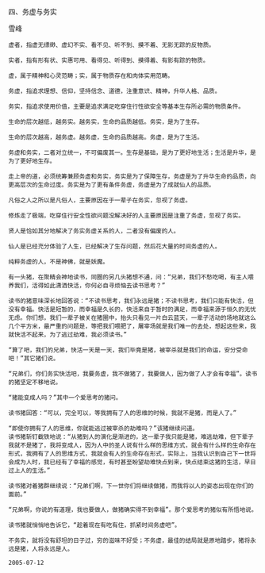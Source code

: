 四、务虚与务实

雪峰


    虚者，指虚无缥缈、虚幻不实、看不见、听不到、摸不着、无影无踪的反物质。

    实者，指有形有状、实惠可用、看得见、听得到、摸得着、有影有踪的物质。

    虚，属于精神和心灵范畴；实，属于物质存在和肉体实用范畴。

    务虚，指追求理想、信仰，坚持信念、道德，注重意识、精神，升华人格、品质。

    务实，指追求使用价值，主要是追求满足吃穿住行性欲安全等基本生存所必需的物质条件。

    生命的层次越低，越务实。越务实，生命的品质越低。务实，是为了生存。

    生命的层次越高，越务虚。越务虚，生命的品质越高。务虚，是为了生活。

    务虚和务实，二者对立统一，不可偏废其一。生存是基础，是为了更好地生活；生活是升华，是为了更好地生存。

    走上帝的道，必须统筹兼顾务虚和务实，务实是为了保障生存，务虚是为了升华生命的品质，向更高层次的生命过度。务实是为了更有条件务虚，务虚是为了成就仙人的品质。

    凡俗之人之所以是凡俗人，主要原因在于一辈子在务实，忽视了务虚。

    修炼走了极端，吃穿住行安全性欲问题没解决好的人主要原因是注重了务虚，忽视了务实。

    贤人是恰如其分地解决了务实务虚关系的人，二者没有偏废的人。

    仙人是已经充分体验了人生，已经解决了生存问题，然后花大量的时间务虚的人。

    纯粹务虚的人，不是神佛，就是妖魔。

    有一头猪，在聚精会神地读书，同圈的另几头猪想不通，问：“兄弟，我们不愁吃喝，有主人喂养我们，活得如此潇洒快活，你何必自寻烦恼去读书思考？”

    读书的猪意味深长地回答说：“不读书思考，我们永远是猪；不读书思考，我们只能有快活，但没有幸福。快活是短暂的，而幸福是久长的，快活来自于暂时的满足，而幸福来源于恒久的无忧无虑。你们想，我们一辈子被关在猪圈中，抬头只看见一片白云蓝天，一辈子活动的场地就这么几个平方米，最严重的问题是，等把我们喂肥了，屠宰场就是我们唯一的去处，想起这些来，我就快活不起来，为了逃过劫难，我必须读书。”

    “算了吧，我们的兄弟，快活一天是一天，我们毕竟是猪，被宰杀就是我们的命运，安分受命吧！”其它猪们说。

    “兄弟们，你们务实快活吧，我要务虚，我不做猪了，我要做人，因为做了人才会有幸福”。读书的猪坚定不移地说。

    “猪能变成人吗？”其中一个爱思考的猪问。

    读书猪回答：“可以，完全可以，等我拥有了人的思维的时候，我就不是猪，而是人了。”

    “即使你拥有了人的思维，你就能逃过被宰杀的劫难吗？”该猪继续问道。
    读书猪斩钉截铁地说：“从猪到人的演化是渐进的，这一辈子我只能是猪，难逃劫难，但下辈子我就不是猪了，我将变成人，因为人中的圣人说有什么样的思维方式，就会有什么样的生命存在形式，我拥有了人的思维方式，我就会有人的生命存在形式，实际上，当我认识到自己下一世将会成为人时，我已经有了幸福的感觉，有时甚至盼望劫难快点到来，快点结束这猪的生活，早日过上人的生活。”

    读书猪对着猪群继续说：“兄弟们啊，下一世你们将继续做猪，而我将以人的姿态出现在你们的面前。”

    “兄弟啊，你说的有道理，我也要做人，做猪确实得不到幸福”。那个爱思考的猪似有所悟地说。

    读书猪就悄悄地告诉它，“趁着现在有吃有住，抓紧时间务虚吧”。

    不务实，就将没有舒坦的日子过，穷的滋味不好受；不务虚，最佳的结局就是原地踏步，猪将永远是猪，人将永远是人。

    2005-07-12



